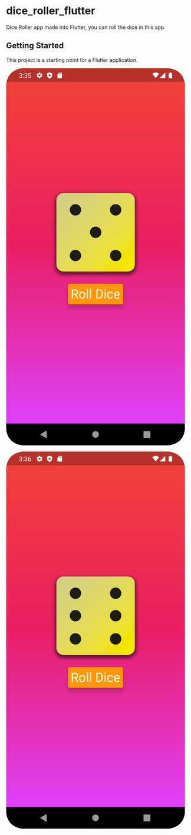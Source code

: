 # dice_roller_flutter

Dice Roller app made into Flutter, you can roll the dice in this app.

## Getting Started

This project is a starting point for a Flutter application.


![Image | 600* 800](screenshots/dice_roller_sc.png "")

![Image](screenshots/dice_roller_sc_1.png "")
